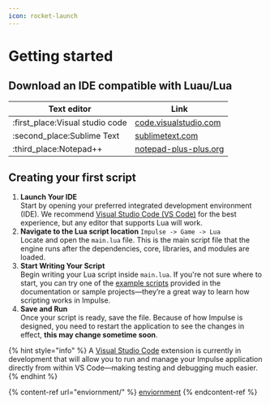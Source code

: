 ```yaml
---
icon: rocket-launch
---
```


# Getting started

## Download an IDE compatible with Luau/Lua

| Text editor                      | Link                                                    |
| -------------------------------- | ------------------------------------------------------- |
| :first\_place:Visual studio code | [code.visualstudio.com](https://code.visualstudio.com/) |
| :second\_place:Sublime Text      | [sublimetext.com](https://www.sublimetext.com/)         |
| :third\_place:Notepad++          | [notepad-plus-plus.org](https://notepad-plus-plus.org/) |

## Creating your first script

1. **Launch Your IDE**\
   Start by opening your preferred integrated development environment (IDE). We recommend [Visual Studio Code (VS Code)](https://code.visualstudio.com/) for the best experience, but any editor that supports Lua will work.
2. **Navigate to the Lua script location** `Impulse -> Game -> Lua`\
   Locate and open the `main.lua` file. This is the main script file that the engine runs after the dependencies, core, libraries, and modules are loaded.
3. **Start Writing Your Script**\
   Begin writing your Lua script inside `main.lua`. If you're not sure where to start, you can try one of the [example scripts](examples/) provided in the documentation or sample projects—they’re a great way to learn how scripting works in Impulse.
4. **Save and Run**\
   Once your script is ready, save the file. Because of how Impulse is designed, you need to restart the application to see the changes in effect, **this may change sometime soon**.

{% hint style="info" %}
A [Visual Studio Code](https://code.visualstudio.com/) extension is currently in development that will allow you to run and manage your Impulse application directly from within VS Code—making testing and debugging much easier.
{% endhint %}

{% content-ref url="enviornment/" %}
[enviornment](enviornment/)
{% endcontent-ref %}

